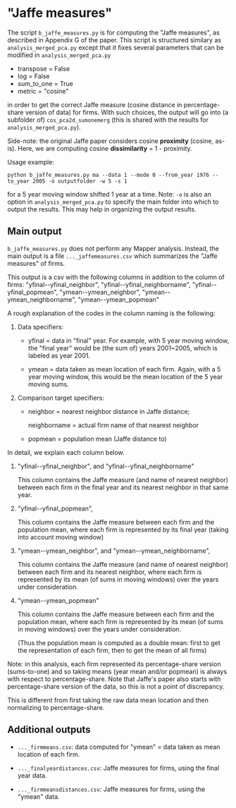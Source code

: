 # "Jaffe measures"
The script `b_jaffe_measures.py` is for computing the "Jaffe measures", as described in Appendix G of the paper.
This script is structured similary as `analysis_merged_pca.py` 
except that it fixes several parameters that can be modified in `analysis_merged_pca.py`

* transpose = False
* log = False
* sum_to_one = True
* metric = "cosine"

in order to get the correct Jaffe measure (cosine distance in percentage-share version of data) for firms.
With such choices, the output will go into (a subfolder of) `cos_pca2d_sumonemerg` (this is shared with the results for `analysis_merged_pca.py`). 

Side-note: the original Jaffe paper considers cosine **proximity** (cosine, as-is). Here, we are computing cosine **dissimilarity** = 1 - proximity.

Usage example:
``` 
python b_jaffe_measures.py ma --data 1 --mode 0 --from_year 1976 --to_year 2005 -o outputfolder -w 5 -s 1
```
for a 5 year moving window shifted 1 year at a time.
Note: `-o` is also an option in `analysis_merged_pca.py` to specify the main folder into which to output the results. This may help in organizing the output results.

## Main output

`b_jaffe_measures.py` does not perform any Mapper analysis. Instead, the main output is a file `..._jaffemeasures.csv` which summarizes the "Jaffe measures" of firms.

This output is a csv with the following columns in addition to the column of firms:
"yfinal--yfinal_neighbor", "yfinal--yfinal_neighborname", "yfinal--yfinal_popmean",
"ymean--ymean_neighbor", "ymean--ymean_neighborname", "ymean--ymean_popmean"

A rough explanation of the codes in the column naming is the following:

1. Data specifiers:
    * yfinal = data in "final" year. For example, with 5 year moving window, the "final year" would be (the sum of) years 2001~2005, which is labeled as year 2001.

    * ymean = data taken as mean location of each firm. Again, with a 5 year moving window, this would be the mean location of the 5 year moving sums.

2. Comparison target specifiers:
    * neighbor = nearest neighbor distance in Jaffe distance; 
    
      neighborname = actual firm name of that nearest neighbor

    * popmean = population mean (Jaffe distance to)
    

In detail, we explain each column below.

1. "yfinal--yfinal_neighbor", and "yfinal--yfinal_neighborname"

   This column contains the Jaffe measure (and name of nearest neighbor)
   between each firm in the final year and its nearest neighbor in that same year.

2. "yfinal--yfinal_popmean",

    This column contains the Jaffe measure 
    between each firm and the population mean, where each firm is represented by its final year (taking into account moving window)

3. "ymean--ymean_neighbor", and "ymean--ymean_neighborname", 

    This column contains the Jaffe measure (and name of nearest neighbor)
    between each firm and its nearest neighbor, where each firm is represented by its mean (of sums in moving windows) over the years under consideration.

4. "ymean--ymean_popmean"

    This column contains the Jaffe measure 
    between each firm and the population mean, where each firm is represented by its mean
    (of sums in moving windows) over the years under consideration.
    
    (Thus the population mean is computed as a double mean: first to get the representation of each firm, then to get the mean of all firms)
    
    
Note: in this analysis, each firm represented its percentage-share version (sums-to-one) and so taking means (year mean and/or popmean) is always with respect to percentage-share. Note that Jaffe's paper also starts with percentage-share version of the data, so this is not a point of discrepancy.

This is different from first taking the raw data mean location and then normalizing to percentage-share.

## Additional outputs

* `..._firmmeans.csv`: data computed for "ymean" = data taken as mean location of each firm.

* `..._finalyeardistances.csv`: Jaffe measures for firms, using the final year data.

* `..._firmmeansdistances.csv`: Jaffe measures for firms, using the "ymean" data.
